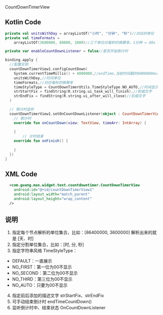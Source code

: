 CountDownTimerView

## Kotlin Code

```kotlin
private val unitsWithDay = arrayListOf("小时", "分钟", "秒")//对应的单位
private val timeFormats =
    arrayListOf(3600000, 60000, 1000)//三个单位对毫秒的换算率，1分钟 = 60s = 60x1000ms = 60000ms

private var enableCountDownListener = false//是否开始倒计时

binding.apply {
  //配置实例
  countDownTimerView1.configCountDown(
    System.currentTimeMillis() + 4000000,//endTime,当前时间戳的4000000ms后
    unitsWithDay,//时间单位
    timeFormats,//对应毫秒的换算率
    timeStyleType = CountDownTimerUtils.TimeStyleType.NO_AUTO,//时间显示风格
    strStartFix = findString(R.string.ui_task_will_finish),//前缀文字
    strEndFix = findString(R.string.ui_after_will_close)//后缀文字
  )

  // 倒计时监听
  countDownTimerView1.setOnCountDownListener(object : CountDownTimerView.OnCountDownListener {
    // 倒计时
    override fun onCountDown(view: TextView, timeArr: IntArray) {
      
    }
		// 计时结束
    override fun onFinish() {
      
    }
  })
}
```

## XML Code

```xml
  <com.guang.max.widget.text.countdowntimer.CountDownTimerView
    android:id="@+id/countDownTimerView1"
    android:layout_width="match_parent"
    android:layout_height="wrap_content"
  />
```

## 说明

1. 指定每个节点解析的单位集合，比如：[86400000, 3600000]
解析出来的就是 [天、时]
2. 指定分割单位集合，比如：[时, 分, 秒]
3. 指定字符串风格 TimeStyleType：
- DEFAULT：一直展示
- NO_FIRST：第一位为00不显示
-  NO_SECOND：第二位为00不显示
-  NO_THIRD：第三位为00不显示
-  NO_AUTO：只要为00不显示 
4. 指定前后添加的描述文字 strStartFix、strEndFix 
5. 可手动结束倒计时 endTimeCountDown() 
6. 监听倒计时中、结束状态 OnCountDownListener

